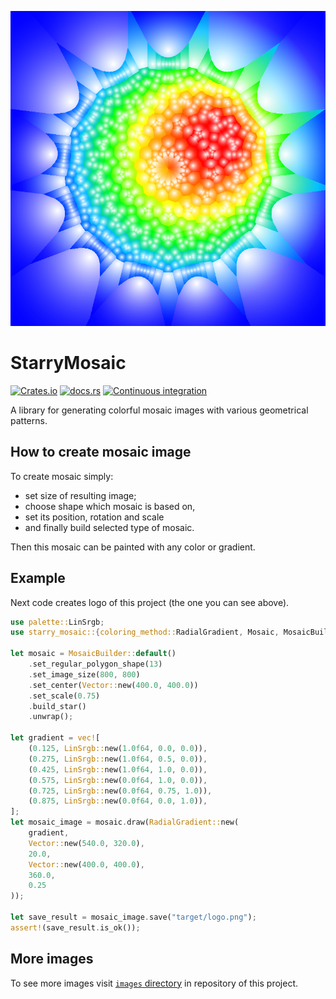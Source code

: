 ![Logo](images/logo.png)

# StarryMosaic

[![Crates.io](https://img.shields.io/crates/v/starry_mosaic)](https://crates.io/crates/starry_mosaic/)
[![docs.rs](https://img.shields.io/docsrs/starry_mosaic)](https://docs.rs/starry_mosaic/)
[![Continuous integration](https://github.com/OneEyeMaker/starry_mosaic/actions/workflows/ci.yml/badge.svg)](https://github.com/OneEyeMaker/starry_mosaic/actions/workflows/ci.yml)

A library for generating colorful mosaic images with various geometrical patterns.

## How to create mosaic image

To create mosaic simply:

 - set size of resulting image;
 - choose shape which mosaic is based on,
 - set its position, rotation and scale
 - and finally build selected type of mosaic.

Then this mosaic can be painted with any color or gradient.

## Example

Next code creates logo of this project (the one you can see above).

```rust
use palette::LinSrgb;
use starry_mosaic::{coloring_method::RadialGradient, Mosaic, MosaicBuilder, Vector};

let mosaic = MosaicBuilder::default()
    .set_regular_polygon_shape(13)
    .set_image_size(800, 800)
    .set_center(Vector::new(400.0, 400.0))
    .set_scale(0.75)
    .build_star()
    .unwrap();

let gradient = vec![
    (0.125, LinSrgb::new(1.0f64, 0.0, 0.0)),
    (0.275, LinSrgb::new(1.0f64, 0.5, 0.0)),
    (0.425, LinSrgb::new(1.0f64, 1.0, 0.0)),
    (0.575, LinSrgb::new(0.0f64, 1.0, 0.0)),
    (0.725, LinSrgb::new(0.0f64, 0.75, 1.0)),
    (0.875, LinSrgb::new(0.0f64, 0.0, 1.0)),
];
let mosaic_image = mosaic.draw(RadialGradient::new(
    gradient,
    Vector::new(540.0, 320.0),
    20.0,
    Vector::new(400.0, 400.0),
    360.0,
    0.25
));

let save_result = mosaic_image.save("target/logo.png");
assert!(save_result.is_ok());
```

## More images

To see more images visit [`images` directory](https://github.com/OneEyeMaker/starry_mosaic/tree/master/images/README.md)
in repository of this project.
